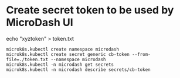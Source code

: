 # Create secret token to be used by MicroDash UI

echo "xyztoken" > token.txt
```
microk8s.kubectl create namespace microdash
microk8s.kubectl create secret generic cb-token --from-file=./token.txt --namespace microdash
microk8s.kubectl -n microdash get secrets
microk8s.kubectl -n microdash describe secrets/cb-token
```
